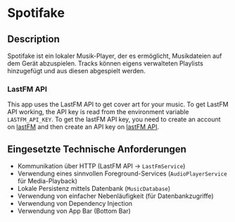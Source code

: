 # Spotifake
## Description
Spotifake ist ein lokaler Musik-Player, der es ermöglicht, Musikdateien auf dem Gerät abzuspielen.
Tracks können eigens verwalteten Playlists hinzugefügt und aus diesen abgespielt werden.

### LastFM API
This app uses the LastFM API to get cover art for your music.
To get LastFM API working, the API key is read from the environment variable `LASTFM_API_KEY`.
To get the lastFM API key, you need to create an account on [lastFM](https://www.last.fm/api/account/create)
and then create an API key on [lastFM API](https://www.last.fm/api/).

## Eingesetzte Technische Anforderungen
- Kommunikation über HTTP (LastFM API -> `LastFmService`)
- Verwendung eines sinnvollen Foreground-Services (`AudioPlayerService` für Media-Playback)
- Lokale Persistenz mittels Datenbank (`MusicDatabase`)
- Verwendung von einfacher Nebenläufigkeit (für Datenbankzugriffe) 
- Verwendung von Dependency Injection
- Verwendung von App Bar (Bottom Bar)